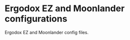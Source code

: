 Ergodox EZ and Moonlander configurations
==========================

Ergodox EZ and Moonlander config files.
